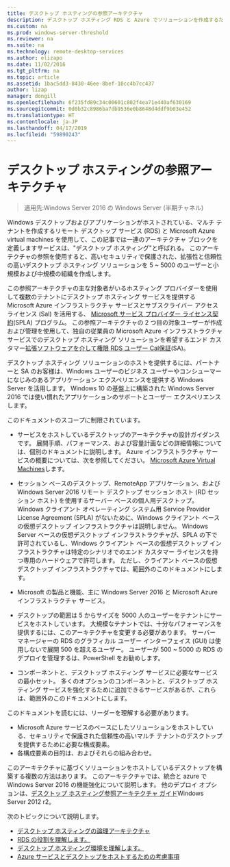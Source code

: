 ```yaml
---
title: デスクトップ ホスティングの参照アーキテクチャ
description: デスクトップ ホスティング RDS と Azure でソリューションを作成するためのアーキテクチャに関するガイダンス。
ms.custom: na
ms.prod: windows-server-threshold
ms.reviewer: na
ms.suite: na
ms.technology: remote-desktop-services
ms.author: elizapo
ms.date: 11/02/2016
ms.tgt_pltfrm: na
ms.topic: article
ms.assetid: 1bac5dd3-8430-46ee-8bef-10cc4b7cc437
author: lizap
manager: dongill
ms.openlocfilehash: 6f235fd89c34c00601c802f4ea71e440af630169
ms.sourcegitcommit: 0d0b32c8986ba7db9536e0b8648d4ddf9b03e452
ms.translationtype: HT
ms.contentlocale: ja-JP
ms.lasthandoff: 04/17/2019
ms.locfileid: "59890243"
---
```

# <a name="desktop-hosting-reference-architecture"></a>デスクトップ ホスティングの参照アーキテクチャ

>適用先:Windows Server 2016 の Windows Server (半期チャネル)

Windows デスクトップおよびアプリケーションがホストされている、マルチ テナントを作成するリモート デスクトップ サービス (RDS) と Microsoft Azure virtual machines を使用して、この記事では一連のアーキテクチャ ブロックを定義しますサービスは、"デスクトップ ホスティング"と呼ばれる。 このアーキテクチャの参照を使用すると、高いセキュリティで保護された、拡張性と信頼性の高いデスクトップ ホスティング ソリューションを 5 ~ 5000 のユーザーと小規模および中規模の組織を作成します。    
  
この参照アーキテクチャの主な対象者がいるホスティング プロバイダーを使用して複数のテナントにデスクトップ ホスティング サービスを提供する Microsoft Azure インフラストラクチャ サービスとサブスクライバー アクセス ライセンス (Sal) を活用する、 [Microsoft サービス プロバイダー ライセンス契約](https://www.microsoft.com/hosting/en/us/licensing/splabenefits.aspx)(SPLA) プログラム。 この参照アーキテクチャの 2 つ目の対象ユーザーが作成および管理を使用して、独自の従業員の Microsoft Azure インフラストラクチャ サービスでのデスクトップ ホスティング ソリューションを希望するエンド カスタマー[拡張ソフトウェアを介して権限 RDS ユーザー Cal保証](https://download.microsoft.com/download/6/B/A/6BA3215A-C8B5-4AD1-AA8E-6C93606A4CFB/Windows_Server_2012_R2_Remote_Desktop_Services_Licensing_Datasheet.pdf)(SA)。   
  
デスクトップ ホスティング ソリューションのホストを提供するには、パートナーと SA のお客様は、Windows ユーザーのビジネス ユーザーやコンシューマーになじみのあるアプリケーション エクスペリエンスを提供する Windows Server を活用します。 Windows 10 の基盤上に構築された Windows Server 2016 では使い慣れたアプリケーションのサポートとユーザー エクスペリエンスします。    
  
このドキュメントのスコープに制限されています。   
  
* サービスをホストしているデスクトップのアーキテクチャの設計ガイダンスです。 展開手順、パフォーマンス、および容量計画などの詳細情報については、個別のドキュメントに説明します。 Azure インフラストラクチャ サービスの概要については、次を参照してください。 [Microsoft Azure Virtual Machines](https://azure.microsoft.com/documentation/services/virtual-machines/)します。   
  
* セッション ベースのデスクトップ、RemoteApp アプリケーション、および Windows Server 2016 リモート デスクトップ セッション ホスト (RD セッション ホスト) を使用するサーバー ベースの個人用デスクトップ。 Windows クライアント オペレーティング システム用 Service Provider License Agreement (SPLA) がないために、Windows クライアント ベースの仮想デスクトップ インフラストラクチャは説明しません。 Windows Server ベースの仮想デスクトップ インフラストラクチャが、SPLA の下で許可されているし、Windows クライアント ベースの仮想デスクトップ インフラストラクチャは特定のシナリオでのエンド カスタマー ライセンスを持つ専用のハードウェアで許可します。 ただし、クライアント ベースの仮想デスクトップ インフラストラクチャでは、範囲外のこのドキュメントにします。   
  
* Microsoft の製品と機能、主に Windows Server 2016 と Microsoft Azure インフラストラクチャ サービス。   
  
* デスクトップの範囲は 5 からサイズを 5000 人のユーザーをテナントにサービスをホストしています。   大規模なテナントでは、十分なパフォーマンスを提供するには、このアーキテクチャを変更する必要があります。 サーバー マネージャーの RDS のグラフィカル ユーザー インターフェイス (GUI) は使用しないで展開 500 を超えるユーザー。 ユーザーが 500 ~ 5000 の RDS のデプロイを管理するは、PowerShell をお勧めします。   
  
* コンポーネントと、デスクトップ ホスティング サービスに必要なサービスの最小セット。 多くのオプションのコンポーネントと、デスクトップ ホスティング サービスを強化するために追加できるサービスがあるが、これらは、範囲外のこのドキュメントにします。    
  
このドキュメントを読むには、リーダーを理解する必要があります。   
- Microsoft Azure サービスのベースにしたソリューションをホストしている、セキュリティで保護された信頼性の高いマルチ テナントのデスクトップを提供するために必要な構成要素。  
- 各構成要素の目的は、およびそれらの組み合わせ。  
  
このアーキテクチャに基づくソリューションをホストしているデスクトップを構築する複数の方法はあります。 このアーキテクチャでは、統合と azure で Windows Server 2016 の機能強化について説明します。 他のデプロイ オプションは、[デスクトップ ホスティング参照アーキテクチャ ガイド](https://go.microsoft.com/fwlink/p/?LinkId=517389)Windows Server 2012 r2。    
  
次のトピックについて説明します。  
- [デスクトップ ホスティングの論理アーキテクチャ](Desktop-hosting-logical-architecture.md)  
- [RDS の役割を理解します。](Understanding-RDS-roles.md)
- [デスクトップ ホスティング環境を理解します。](Understanding-the-desktop-hosting-environment.md)  
- [Azure サービスとデスクトップをホストするための考慮事項](Azure-services-and-considerations-for-desktop-hosting.md)
  
 


